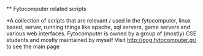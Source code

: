 ** Fytocomputer related scripts

*A collection of scripts that are relevant / used in the fytocomputer, linux based, server, running things like apache, sql servers, game servers and various web interfaces. Fytocomputer is owned by a group of (mostly) CSE students and mostly maintained by myself
Visit http://pog.fytocomputer.gr/ to see the main page 